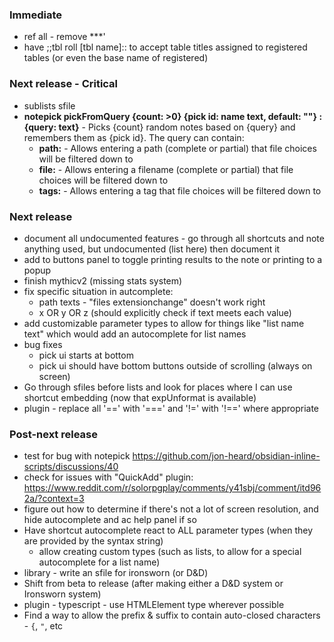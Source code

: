 ### Immediate
- ref all - remove ***'
- have ;;tbl roll [tbl name]:: to accept table titles assigned to registered tables (or even the base name of registered)

### Next release - Critical
- sublists sfile
- __notepick pickFromQuery {count: >0} {pick id: name text, default: ""} : {query: text}__ - Picks {count} random notes based on {query} and remembers them as {pick id}.  The query can contain:
	- __path:__ - Allows entering a path (complete or partial) that file choices will be filtered down to
	- __file:__ - Allows entering a filename (complete or partial) that file choices will be filtered down to
	- __tags:__ - Allows entering a tag that file choices will be filtered down to

### Next release
- document all undocumented features - go through all shortcuts and note anything used, but undocumented (list here) then document it
- add to buttons panel to toggle printing results to the note or printing to a popup
- finish mythicv2 (missing stats system)
- fix specific situation in autcomplete:
	- path texts - "files extensionchange" doesn't work right
	- x OR y OR z (should explicitly check if text meets each value)
- add customizable parameter types to allow for things like "list name text" which would add an autocomplete for list names
- bug fixes
	- pick ui starts at bottom
	- pick ui should have bottom buttons outside of scrolling (always on screen)
- Go through sfiles before lists and look for places where I can use shortcut embedding (now that expUnformat is available)
- plugin - replace all '==' with '===' and '!=' with '!==' where appropriate

### Post-next release
- test for bug with notepick https://github.com/jon-heard/obsidian-inline-scripts/discussions/40
- check for issues with "QuickAdd" plugin: https://www.reddit.com/r/solorpgplay/comments/y41sbj/comment/itd962a/?context=3
- figure out how to determine if there's not a lot of screen resolution, and hide autocomplete and ac help panel if so
- Have shortcut autocomplete react to ALL parameter types (when they are provided by the syntax string)
	- allow creating custom types (such as lists, to allow for a special autocomplete for a list name)
- library - write an sfile for ironsworn (or D&D)
- Shift from beta to release (after making either a D&D system or Ironsworn system)
- plugin - typescript - use HTMLElement type wherever possible
- Find a way to allow the prefix & suffix to contain auto-closed characters - `{`, `"`, etc
